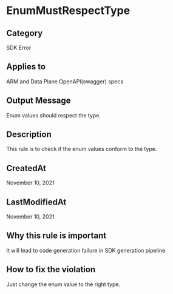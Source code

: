 # EnumMustRespectType

## Category

SDK Error

## Applies to

ARM and Data Plane OpenAPI(swagger) specs

## Output Message

Enum values should respect the type.

## Description

This rule is to check if the enum values conform to the type.

## CreatedAt

November 10, 2021

## LastModifiedAt

November 10, 2021

## Why this rule is important

It will lead to code generation failure in SDK generation pipeline.

## How to fix the violation

Just change the enum value to the right type.
